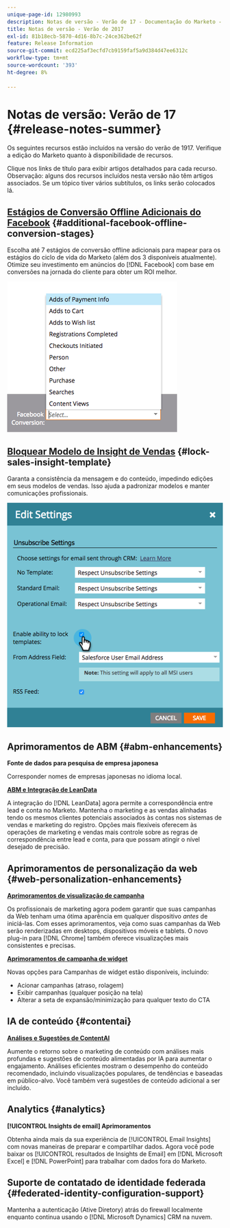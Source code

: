 ```yaml
---
unique-page-id: 12980993
description: Notas de versão - Verão de 17 - Documentação do Marketo - Documentação do produto
title: Notas de versão - Verão de 2017
exl-id: 81b18ecb-5870-4d16-8b7c-24ce362be62f
feature: Release Information
source-git-commit: ecd225af3ecfd7cb9159faf5a9d384d47ee6312c
workflow-type: tm+mt
source-wordcount: '393'
ht-degree: 8%

---
```


# Notas de versão: Verão de 17 {#release-notes-summer}

Os seguintes recursos estão incluídos na versão do verão de 1917. Verifique a edição do Marketo quanto à disponibilidade de recursos.

Clique nos links de título para exibir artigos detalhados para cada recurso. Observação: alguns dos recursos incluídos nesta versão não têm artigos associados. Se um tópico tiver vários subtítulos, os links serão colocados lá.

## [Estágios de Conversão Offline Adicionais do Facebook](/help/marketo/product-docs/demand-generation/facebook/set-up-facebook-offline-conversions.md) {#additional-facebook-offline-conversion-stages}

Escolha até 7 estágios de conversão offline adicionais para mapear para os estágios do ciclo de vida do Marketo (além dos 3 disponíveis atualmente). Otimize seu investimento em anúncios do [!DNL Facebook] com base em conversões na jornada do cliente para obter um ROI melhor.

![](assets/image2017-8-24-15-3a23-3a31.png)

## [Bloquear Modelo de Insight de Vendas](/help/marketo/product-docs/marketo-sales-insight/msi-for-salesforce/features/actions-in-the-msi-panel/send-marketo-email/lock-sales-template.md) {#lock-sales-insight-template}

Garanta a consistência da mensagem e do conteúdo, impedindo edições em seus modelos de vendas. Isso ajuda a padronizar modelos e manter comunicações profissionais.

![](assets/image2017-10-9-10-3a1-3a56.png)

## Aprimoramentos de ABM {#abm-enhancements}

**Fonte de dados para pesquisa de empresa japonesa**

Corresponder nomes de empresas japonesas no idioma local.

**[ABM e Integração de LeanData](https://docs.marketo.com/x/pKmt)**

A integração do [!DNL LeanData] agora permite a correspondência entre lead e conta no Marketo. Mantenha o marketing e as vendas alinhadas tendo os mesmos clientes potenciais associados às contas nos sistemas de vendas e marketing do registro. Opções mais flexíveis oferecem às operações de marketing e vendas mais controle sobre as regras de correspondência entre lead e conta, para que possam atingir o nível desejado de precisão.

## Aprimoramentos de personalização da web {#web-personalization-enhancements}

**[Aprimoramentos de visualização de campanha](/help/marketo/product-docs/web-personalization/working-with-web-campaigns/preview-and-test-a-web-campaign.md)**

Os profissionais de marketing agora podem garantir que suas campanhas da Web tenham uma ótima aparência em qualquer dispositivo *antes* de iniciá-las. Com esses aprimoramentos, veja como suas campanhas da Web serão renderizadas em desktops, dispositivos móveis e tablets. O novo plug-in para [!DNL Chrome] também oferece visualizações mais consistentes e precisas.

**[Aprimoramentos de campanha de widget](/help/marketo/product-docs/web-personalization/working-with-web-campaigns/create-a-new-widget-web-campaign.md)**

Novas opções para Campanhas de widget estão disponíveis, incluindo:

* Acionar campanhas (atraso, rolagem)
* Exibir campanhas (qualquer posição na tela)
* Alterar a seta de expansão/minimização para qualquer texto do CTA

## IA de conteúdo {#contentai}

**[Análises e Sugestões de ContentAI](/help/marketo/product-docs/predictive-content/predictive-content-analytics-overview.md)**

Aumente o retorno sobre o marketing de conteúdo com análises mais profundas e sugestões de conteúdo alimentadas por IA para aumentar o engajamento. Análises eficientes mostram o desempenho do conteúdo recomendado, incluindo visualizações populares, de tendências e baseadas em público-alvo. Você também verá sugestões de conteúdo adicional a ser incluído.

## Analytics {#analytics}

**[!UICONTROL Insights de email] Aprimoramentos**

Obtenha ainda mais da sua experiência de [!UICONTROL Email Insights] com novas maneiras de preparar e compartilhar dados. Agora você pode baixar os [!UICONTROL resultados de Insights de Email] em [!DNL Microsoft Excel] e [!DNL PowerPoint] para trabalhar com dados fora do Marketo.

## Suporte de contatado de identidade federada {#federated-identity-configuration-support}

Mantenha a autenticação (Ative Diretory) atrás do firewall localmente enquanto continua usando o [!DNL Microsoft Dynamics] CRM na nuvem.
